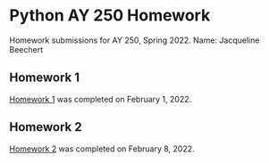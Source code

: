 # Python AY 250 Homework
Homework submissions for AY 250, Spring 2022. Name: Jacqueline Beechert

## Homework 1
[Homework 1](https://github.com/JBeechert/python-ay250-homework/blob/main/hw_1/hw_1_assignment.ipynb) was completed on February 1, 2022.

## Homework 2
[Homework 2](https://github.com/JBeechert/python-ay250-homework/blob/main/hw_2/hw_2.ipynb) was completed on February 8, 2022.
